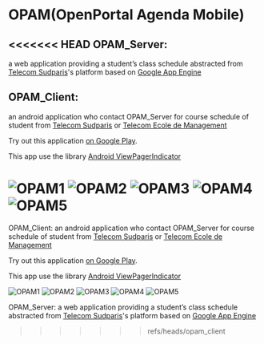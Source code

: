 OPAM(OpenPortal Agenda Mobile)
==============================

<<<<<<< HEAD
**OPAM_Server**:
----------------

a web application providing a student’s class schedule abstracted from [Telecom Sudparis][1]'s platform based on [Google App Engine][4]


**OPAM_Client**:
----------------

an android application who contact OPAM_Server for course schedule of student from [Telecom Sudparis][1] or [Telecom Ecole de Management][2]

Try out this application [on Google Play][3].

This app use the library [Android ViewPagerIndicator][5]


![OPAM1][6] ![OPAM2][7] ![OPAM3][8] ![OPAM4][9] ![OPAM5][10]
=======
OPAM_Client:
an android application who contact OPAM_Server for course schedule of student from [Telecom Sudparis][1] or [Telecom Ecole de Management][2]

Try out this application [on Google Play][3].

This app use the library [Android ViewPagerIndicator][5]

![OPAM1][6] ![OPAM2][7] ![OPAM3][8] ![OPAM4][9] ![OPAM5][10]

OPAM_Server:
a web application providing a student’s class schedule abstracted from [Telecom Sudparis][1]'s platform based on [Google App Engine][4]
>>>>>>> refs/heads/opam_client


[1]: http://www.telecom-sudparis.eu/
[2]: http://www.telecom-em.eu/
[3]: https://play.google.com/store/apps/details?id=com.sky.opam
[4]: https://cloud.google.com/products/app-engine
[5]: https://github.com/JakeWharton/Android-ViewPagerIndicator
[6]: https://lh4.ggpht.com/jKhPuzwXOiXfsYQJPayYEYpEFkAu7UkgI1JsGWj4fVeTZTDZpMamQzoHSTRVopS_CKEb=h900-rw
[7]: https://lh5.ggpht.com/4DXV0z6ctVdklyovx6ZX-F6bvlxtPMu62breRn9c-lRWrA0zzif1Eg1Wn0iRJIHr6Cs=h900-rw
[8]: https://lh5.ggpht.com/i84Fb3HCD4DbF-p7z2Li2Ud41IZSqa_EoIw6DCj0nNQWpDp_cN1l2SuTXwtArpbOD1w=h900-rw
[9]: https://lh5.ggpht.com/BXfXt8pffzDKFXUr_-2cT83ZcNYvc5eJVPDoHKUpIMsaU28B4PQ4cLkSdFljJwv23A=h900-rw
[10]: https://lh3.ggpht.com/5am3zdnjFSWhtIzLgbAwm27lY5x8P48LJlq8XcSnfVOyLBBONNhVTlKnglqO3_XoDw=h900-rw
